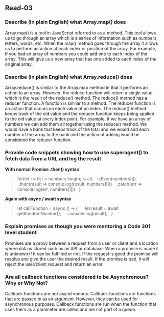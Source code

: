 ## Read-03

### Describe (in plain English) what Array.map() does
Array.map() is a tool in JavaScript referred to as a method. This tool allows us to go through an array which is a series of information such as numbers, letters, words, etc. When the map() method goes through the array it allows us to perform an action at each index or position of the array. For example, if you had an array of numbers you could add one to each index of the array. This will give us a new array that has one added to each index of the original array.

### Describe (in plain English) what Array.reduce() does
Array.reduce() is similar to the Array.map method in that it performs an action to an array. However, the reduce function will return a single value which is the result of the reduce() method. The reduce() method has a reducer function. A function is similar to a method. The reducer function is an action that occurs on each value of an index. The reduce() method keeps track of the old value and the reducer function keeps being applied to the old value at every index point. For example, if we have an array of numbers we can add them all together using the reduce() method. We would have a bank that keeps track of the total and we would add each number of the array to the bank and the action of adding would be considered the reducer function.

### Provide code snippets showing how to use superagent() to fetch data from a URL and log the result
**With normal Promise .then() syntax**
> for(let i = 0; i < numbers.length; i++){  
>  isEven(numbers[i])  
>  .then(result => console.log(result, numbers[i]))  
>  .catch(err => console.log(err, numbers[i]))  
> }

**Again with async / await syntax**
> let callFunction = async () => {  
>    let result = await getRandomNumber();  
>    console.log(result);  
> }

### Explain promises as though you were mentoring a Code 301 level student
Promises are a proxy between a request from a user or client and a location where data is stored such as an API or database. When a promise is made it is unknown if it can be fulfilled or not. If the request is good the promise will resolve and give the user the desired result. If the promise is bad, it will reject the user/client request and return an error.

### Are all callback functions considered to be Asynchronous? Why or Why Not?
Callback functions are not asynchronous. Callback functions are functions that are passed in as an argument. However, they can be used for asynchronous purposes. Callback functions are run when the function that uses them as a parameter are called and are not part of a queue.
